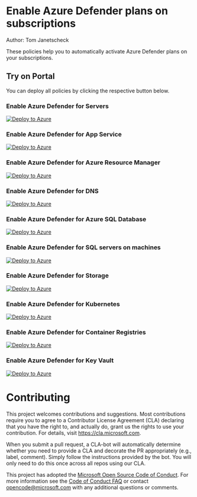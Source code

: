 # Enable Azure Defender plans on subscriptions
Author: Tom Janetscheck

These policies help you to automatically activate Azure Defender plans on your subscriptions.

## Try on Portal
You can deploy all policies by clicking the respective button below.

### Enable Azure Defender for Servers
[![Deploy to Azure](https://docs.microsoft.com/en-us/azure/governance/policy/media/deploy/deploybutton.png)](https://portal.azure.com/?#blade/Microsoft_Azure_Policy/CreatePolicyDefinitionBlade/uri/https%3A%2F%2Fraw.githubusercontent.com%2FAzure%2FAzure-Security-Center%2Fmaster%2FPricing%20%26%20Settings%2FAzure%20Policy%20definitions%2FAzure%20Defender%20Plans%2FASC-AzureDefender-for-Servers.json)

### Enable Azure Defender for App Service
[![Deploy to Azure](https://docs.microsoft.com/en-us/azure/governance/policy/media/deploy/deploybutton.png)](https://portal.azure.com/?#blade/Microsoft_Azure_Policy/CreatePolicyDefinitionBlade/uri/https%3A%2F%2Fraw.githubusercontent.com%2FAzure%2FAzure-Security-Center%2Fmaster%2FPricing%20%26%20Settings%2FAzure%20Policy%20definitions%2FAzure%20Defender%20Plans%2FASC-AzureDefender-for-AppService.json)

### Enable Azure Defender for Azure Resource Manager
[![Deploy to Azure](https://docs.microsoft.com/en-us/azure/governance/policy/media/deploy/deploybutton.png)](https://portal.azure.com/?#blade/Microsoft_Azure_Policy/CreatePolicyDefinitionBlade/uri/https%3A%2F%2Fraw.githubusercontent.com%2FAzure%2FAzure-Security-Center%2Fmaster%2FPricing%20%26%20Settings%2FAzure%20Policy%20definitions%2FAzure%20Defender%20Plans%2FASC-AzureDefender-for-ARM.json)

### Enable Azure Defender for DNS
[![Deploy to Azure](https://docs.microsoft.com/en-us/azure/governance/policy/media/deploy/deploybutton.png)](https://portal.azure.com/?#blade/Microsoft_Azure_Policy/CreatePolicyDefinitionBlade/uri/https%3A%2F%2Fraw.githubusercontent.com%2FAzure%2FAzure-Security-Center%2Fmaster%2FPricing%20%26%20Settings%2FAzure%20Policy%20definitions%2FAzure%20Defender%20Plans%2FASC-AzureDefender-for-DNS.json)

### Enable Azure Defender for Azure SQL Database
[![Deploy to Azure](https://docs.microsoft.com/en-us/azure/governance/policy/media/deploy/deploybutton.png)](https://portal.azure.com/?#blade/Microsoft_Azure_Policy/CreatePolicyDefinitionBlade/uri/https%3A%2F%2Fraw.githubusercontent.com%2FAzure%2FAzure-Security-Center%2Fmaster%2FPricing%20%26%20Settings%2FAzure%20Policy%20definitions%2FAzure%20Defender%20Plans%2FASC-AzureDefender-for-SQLDBs.json)

### Enable Azure Defender for SQL servers on machines
[![Deploy to Azure](https://docs.microsoft.com/en-us/azure/governance/policy/media/deploy/deploybutton.png)](https://portal.azure.com/?#blade/Microsoft_Azure_Policy/CreatePolicyDefinitionBlade/uri/https%3A%2F%2Fraw.githubusercontent.com%2FAzure%2FAzure-Security-Center%2Fmaster%2FPricing%20%26%20Settings%2FAzure%20Policy%20definitions%2FAzure%20Defender%20Plans%2FASC-AzureDefender-for-SQLServers.json)

### Enable Azure Defender for Storage
[![Deploy to Azure](https://docs.microsoft.com/en-us/azure/governance/policy/media/deploy/deploybutton.png)](https://portal.azure.com/?#blade/Microsoft_Azure_Policy/CreatePolicyDefinitionBlade/uri/https%3A%2F%2Fraw.githubusercontent.com%2FAzure%2FAzure-Security-Center%2Fmaster%2FPricing%20%26%20Settings%2FAzure%20Policy%20definitions%2FAzure%20Defender%20Plans%2FASC-AzureDefender-for-Storage.json)

### Enable Azure Defender for Kubernetes
[![Deploy to Azure](https://docs.microsoft.com/en-us/azure/governance/policy/media/deploy/deploybutton.png)](https://portal.azure.com/?#blade/Microsoft_Azure_Policy/CreatePolicyDefinitionBlade/uri/https%3A%2F%2Fraw.githubusercontent.com%2FAzure%2FAzure-Security-Center%2Fmaster%2FPricing%20%26%20Settings%2FAzure%20Policy%20definitions%2FAzure%20Defender%20Plans%2FASC-AzureDefender-for-Kubernetes.json)

### Enable Azure Defender for Container Registries
[![Deploy to Azure](https://docs.microsoft.com/en-us/azure/governance/policy/media/deploy/deploybutton.png)](https://portal.azure.com/?#blade/Microsoft_Azure_Policy/CreatePolicyDefinitionBlade/uri/https%3A%2F%2Fraw.githubusercontent.com%2FAzure%2FAzure-Security-Center%2Fmaster%2FPricing%20%26%20Settings%2FAzure%20Policy%20definitions%2FAzure%20Defender%20Plans%2FASC-AzureDefender-for-ContainerRegistries.json)

### Enable Azure Defender for Key Vault
[![Deploy to Azure](https://docs.microsoft.com/en-us/azure/governance/policy/media/deploy/deploybutton.png)](https://portal.azure.com/?#blade/Microsoft_Azure_Policy/CreatePolicyDefinitionBlade/uri/https%3A%2F%2Fraw.githubusercontent.com%2FAzure%2FAzure-Security-Center%2Fmaster%2FPricing%20%26%20Settings%2FAzure%20Policy%20definitions%2FAzure%20Defender%20Plans%2FASC-AzureDefender-for-KeyVault.json)

# Contributing

This project welcomes contributions and suggestions.  Most contributions require you to agree to a
Contributor License Agreement (CLA) declaring that you have the right to, and actually do, grant us
the rights to use your contribution. For details, visit https://cla.microsoft.com.

When you submit a pull request, a CLA-bot will automatically determine whether you need to provide
a CLA and decorate the PR appropriately (e.g., label, comment). Simply follow the instructions
provided by the bot. You will only need to do this once across all repos using our CLA.

This project has adopted the [Microsoft Open Source Code of Conduct](https://opensource.microsoft.com/codeofconduct/).
For more information see the [Code of Conduct FAQ](https://opensource.microsoft.com/codeofconduct/faq/) or
contact [opencode@microsoft.com](mailto:opencode@microsoft.com) with any additional questions or comments. 